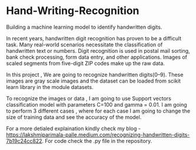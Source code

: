 # Hand-Writing-Recognition
Building a machine learning model to identify handwritten digits.

In recent years, handwritten digit recognition has proven to be a difficult task. Many real-world scenarios necessitate the classification of handwritten text or numbers. Digit recognition is used in postal mail sorting, bank check processing, form data entry, and other applications. Images of scaled segments from five-digit ZIP codes make up the raw data.

In this project ,  We are going to recognize handwritten digits(0–9). These images are gray scale images and the dataset can be loaded from scikit learn library in the module datasets.

To recognize the images or data , I am going to use Support vectors classification model with parameters C=100 and gamma = 0.01. I am going to perform 3 different cases , where for each case I am going to change the size of training data and see the accuracy of the model.

For a more detialed explaination kindly check my blog - https://lakshmiparimala-palle.medium.com/recognizing-handwritten-digits-7b19c24cc822.
For code check the .py file in the repository.
